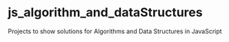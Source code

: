 # js_algorithm_and_dataStructures
Projects to show solutions for Algorithms and Data Structures in JavaScript
